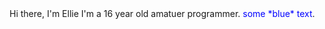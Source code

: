 <!DOCTYPE html>
<html>
Hi there, I'm Ellie I'm a 16 year old amatuer programmer.
<span style="color:blue">some *blue* text</span>.
</html>
